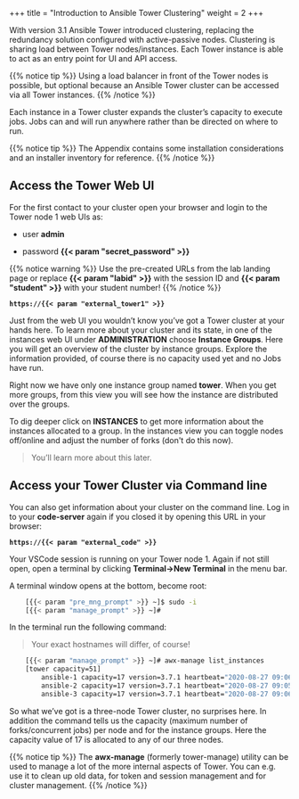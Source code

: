 +++
title = "Introduction to Ansible Tower Clustering"
weight = 2
+++

With version 3.1 Ansible Tower introduced clustering, replacing the
redundancy solution configured with active-passive nodes. Clustering
is sharing load between Tower nodes/instances. Each Tower instance is
able to act as an entry point for UI and API access.

{{% notice tip %}}
Using a load balancer in front of the Tower nodes is possible, but optional because an Ansible Tower cluster can be accessed via all Tower instances.
{{% /notice %}}

Each instance in a Tower cluster expands the cluster’s capacity to
execute jobs. Jobs can and will run anywhere rather than be directed on
where to run.

{{% notice tip %}}
The Appendix contains some installation considerations and an installer inventory for reference.
{{% /notice %}}

## Access the Tower Web UI

For the first contact to your cluster open your browser and login to the
Tower node 1 web UIs as:

- user **admin**

- password **{{< param "secret_password" >}}**

{{% notice warning %}}
Use the pre-created URLs from the lab landing page or replace **{{< param "labid" >}}** with the session ID and **{{< param "student" >}}** with your student number!
{{% /notice %}}

**`https://{{< param "external_tower1" >}}`**

Just from the web UI you wouldn’t know you’ve got a Tower cluster at your hands here. To learn more about your cluster and its state, in one of the instances web UI under **ADMINISTRATION** choose **Instance Groups**. Here you will get an overview of the cluster by instance groups. Explore the information provided, of course there is no capacity used yet and no Jobs have run.

Right now we have only one instance group named **tower**. When you get more groups, from this view you will see how the instance are distributed over the groups.

To dig deeper click on **INSTANCES** to get more information about the instances allocated to a group. In the instances view you can toggle nodes off/online and adjust the number of forks (don't do this now).

> You’ll learn more about this later.

## Access your Tower Cluster via Command line

You can also get information about your cluster on the command line. Log in to your **code-server** again if you closed it by opening this URL in your browser:

**`https://{{< param "external_code" >}}`**

Your VSCode session is running on your Tower node 1. Again if not still open, open a terminal by clicking **Terminal->New Terminal** in the menu bar.

A terminal window opens at the bottom, become root:

```bash
    [{{< param "pre_mng_prompt" >}} ~]$ sudo -i
    [{{< param "manage_prompt" >}} ~]#
```

In the terminal run the following command:

> Your exact hostnames will differ, of course!

```bash
    [{{< param "manage_prompt" >}} ~]# awx-manage list_instances
    [tower capacity=51]
        ansible-1 capacity=17 version=3.7.1 heartbeat="2020-08-27 09:06:21"
        ansible-2 capacity=17 version=3.7.1 heartbeat="2020-08-27 09:05:58"
        ansible-3 capacity=17 version=3.7.1 heartbeat="2020-08-27 09:06:00"
```

So what we’ve got is a three-node Tower cluster, no surprises here. In addition the command tells us the capacity (maximum number of forks/concurrent jobs) per node and for the instance groups. Here the capacity value of 17 is allocated to any of our three nodes.

{{% notice tip %}}
The **awx-manage** (formerly tower-manage) utility can be used to manage a lot of the more internal aspects of Tower. You can e.g. use it to clean up old data, for token and session management and for cluster management.
{{% /notice %}}
